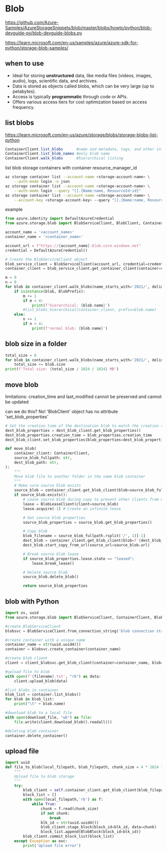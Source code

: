 # Blob
https://github.com/Azure-Samples/AzureStorageSnippets/blob/master/blobs/howto/python/blob-devguide-py/blob-devguide-blobs.py

https://learn.microsoft.com/en-us/samples/azure/azure-sdk-for-python/storage-blob-samples/

## when to use
- Ideal for storing **unstructured** data, like media files (videos, images, audio), logs, scientific data, and archives.
- Data is stored as objects called blobs, which can be very large (up to petabytes).
- Access is typically **programmatic** through code or APIs.
- Offers various access tiers for cost optimization based on access frequency.

## list blobs
https://learn.microsoft.com/en-us/azure/storage/blobs/storage-blobs-list-python
```PowerShell
ContainerClient.list_blobs      #name and metadata, tags, and other information associated with each blob
ContainerClient.list_blob_names #only blob name
ContainerClient.walk_blobs      #hierarchical listing
```

list blob storage containers with container resource_manager_id
```sh
az storage container list --account-name <storage-account-name> \
    --auth-mode login -o json
az storage container list --account-name <storage-account-name> \
    --auth-mode login --query "[].{Name:name, ResourceId:id}"
az storage container list --account-name <storage-account-name> \
    --account-key <storage-account-key> --query "[].{Name:name, ResourceId:id}"
```

example
```py
from azure.identity import DefaultAzureCredential
from azure.storage.blob import BlobServiceClient, BlobClient, ContainerClient, BlobLeaseClient, BlobPrefix, ContentSettings

account_name = '<account_name>'
container_name = '<container_name>'

account_url = f"https://{account_name}.blob.core.windows.net"
credential = DefaultAzureCredential()

# Create the BlobServiceClient object
blob_service_client = BlobServiceClient(account_url, credential=credential)
container_client = blob_service_client.get_container_client(container=container_name)

m = 0
n = 0
for blob in container_client.walk_blobs(name_starts_with='2021/', delimiter='/'):
    if isinstance(blob, BlobPrefix):
        m += 1
        if m < 4:
            print(f'hierarchical: {blob.name}')
        #list_blobs_hierarchical(container_client, prefix=blob.name)
    else:
        n += 1
        if n < 4:
            print(f'normal blob: {blob.name}')
```

## blob size in a folder
```py
total_size = 0
for blob in container_client.walk_blobs(name_starts_with='2021/', delimiter='/'):
    total_size += blob.size
print(f'Total size: {total_size / 1024 / 1024} MB')
```

## move blob
limitations: creation_time and last_modified cannot be preserved and cannot be updated

can we do this? No! 'BlobClient' object has no attribute 'set_blob_properties'
```py
# Set the creation time of the destination blob to match the creation time of the source blob
dest_blob_properties = dest_blob_client.get_blob_properties()
dest_blob_properties.creation_time = blob_properties.creation_time
dest_blob_client.set_blob_properties(blob_properties=dest_blob_properties)
```

```py
def move_blob(
    container_client: ContainerClient,
    source_blob_fullpath: str,
    dest_blob_path: str,
):
    """
    Move blob file to another folder in the same blob container
    """
    # Make sure source blob exists
    source_blob = container_client.get_blob_client(blob=source_blob_fullpath)
    if source_blob.exists():
        # Lease source blob during copy to prevent other clients from modifying it
        lease = BlobLeaseClient(client=source_blob)
        lease.acquire(-1) # Create an infinite lease

        # Get source blob properties
        source_blob_properties = source_blob.get_blob_properties()

        # Copy blob
        blob_filename = source_blob_fullpath.rsplit('/', 1)[-1]
        dest_blob = container_client.get_blob_client(blob=f'{dest_blob_path}/{blob_filename}')
        dest_blob.start_copy_from_url(source_url=source_blob.url)

        # Break source blob lease
        if source_blob_properties.lease.state == "leased":
            lease.break_lease()

        # Delete source blob
        source_blob.delete_blob()

        return source_blob_properties
```

## blob with Python
```py
import os, uuid
from azure.storage.blob import BlobServiceClient, ContainerClient, BlobClient, __version__

#create BlobServiceClient
blobsvc = BlobServiceClient.from_connection_string('blob connection string')

#create container with a unique name
container_name = str(uuid.uuid4())
container = blobsvc.create_container(container_name)

#create blob client
client = client_blobsvc.get_blob_client(container=container_name, blob=filename)

#upload file to blob
with open(f'{filename}.txt', "rb") as data:
    client.upload_blob(data)

#list blobs in container
blob_list = container.list_blobs()
for blob in blob_list:
    print("\t" + blob.name)

#download blob to a local file
with open(download_file, "wb") as file:
    file.write(client.download_blob().readall())

#deleting blob container
container.delete_container()
```

## upload file
```py
import uuid
def file_to_blob(local_filepath, blob_filepath, chunk_size = 4 * 1024 * 1024):
    """
    Upload file to blob storage
    """
    try:
        blob_client = self.container_client.get_blob_client(blob_filepath)
        block_list = []
        with open(local_filepath,'rb') as f:
            while True:
                chunk = f.read(chunk_size)
                if not chunk:
                    break
                blk_id = str(uuid.uuid4())
                blob_client.stage_block(block_id=blk_id, data=chunk)
                block_list.append(BlobBlock(block_id=blk_id))
        blob_client.commit_block_list(block_list)
    except Exception as exc:
        print('Upload file error')
```
